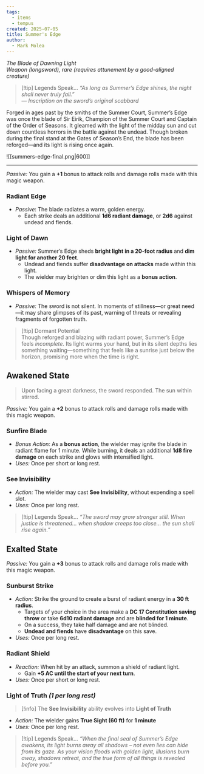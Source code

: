 ```yaml
---
tags:
  - items
  - tempus
created: 2025-07-05
title: Summer's Edge
author:
  - Mark Molea
---
```



*The Blade of Dawning Light*  
*Weapon (longsword), rare (requires attunement by a good-aligned creature)*

> [!tip] Legends Speak...
> *“As long as Summer’s Edge shines, the night shall never truly fall.”*  
> _— Inscription on the sword’s original scabbard_

Forged in ages past by the smiths of the Summer Court, Summer’s Edge was once the blade of Sir Eirik, Champion of the Summer Court and Captain of the Order of Seasons. It gleamed with the light of the midday sun and cut down countless horrors in the battle against the undead. Though broken during the final stand at the Gates of Season’s End, the blade has been reforged—and its light is rising once again.

![[summers-edge-final.png|600]]

---
_Passive:_ You gain a **+1** bonus to attack rolls and damage rolls made with this magic weapon.
### Radiant Edge
- _Passive_: The blade radiates a warm, golden energy. 
	- Each strike deals an additional **1d6 radiant damage**, or **2d6** against undead and fiends.
### Light of Dawn
- _Passive:_ Summer’s Edge sheds **bright light in a 20-foot radius** and **dim light for another 20 feet**.  
	- Undead and fiends suffer **disadvantage on attacks** made within this light. 
	- The wielder may brighten or dim this light as a **bonus action**.
### Whispers of Memory
- _Passive:_ The sword is not silent. In moments of stillness—or great need—it may share glimpses of its past, warning of threats or revealing fragments of forgotten truth.

> [!tip] Dormant Potential  
> Though reforged and blazing with radiant power, Summer’s Edge feels *incomplete*. Its light warms your hand, but in its silent depths lies something waiting—something that feels like a sunrise just below the horizon, promising more when the time is right.

## Awakened State

> Upon facing a great darkness, the sword responded. The sun within stirred.

_Passive:_ You gain a **+2** bonus to attack rolls and damage rolls made with this magic weapon.
### Sunfire Blade
- _Bonus Action:_ As a **bonus action**, the wielder may ignite the blade in radiant flame for 1 minute. While burning, it deals an additional **1d8 fire damage** on each strike and glows with intensified light.
- _Uses:_ Once per short or long rest.
### See Invisibility
- _Action:_ The wielder may cast **See Invisibility**, without expending a spell slot.  
- _Uses:_ Once per long rest.

> [!tip] Legends Speak...
> *“The sword may grow stronger still. When justice is threatened… when shadow creeps too close… the sun shall rise again.”*

## Exalted State

_Passive:_ You gain a **+3** bonus to attack rolls and damage rolls made with this magic weapon.
### Sunburst Strike
- _Action:_ Strike the ground to create a burst of radiant energy in a **30 ft radius**.
	- Targets of your choice in the area make a **DC 17 Constitution saving throw** or take **6d10 radiant damage** and are **blinded for 1 minute**.
	- On a success, they take half damage and are not blinded.
	- **Undead and fiends** have **disadvantage** on this save.
- _Uses:_ Once per long rest.

### Radiant Shield
- _Reaction:_ When hit by an attack, summon a shield of radiant light.
	- Gain **+5 AC until the start of your next turn**.
- _Uses:_ Once per short or long rest.

### Light of Truth *(1 per long rest)*
> [!info] The **See Invisibility** ability evolves into **Light of Truth**
- _Action:_ The wielder gains **True Sight (60 ft)** for **1 minute** 
- _Uses:_ Once per long rest.

> [!tip] Legends Speak...
> _“When the final seal of Summer’s Edge awakens, its light burns away all shadows – not even lies can hide from its gaze. As your vision floods with golden light, illusions burn away, shadows retreat, and the true form of all things is revealed before you.”_
